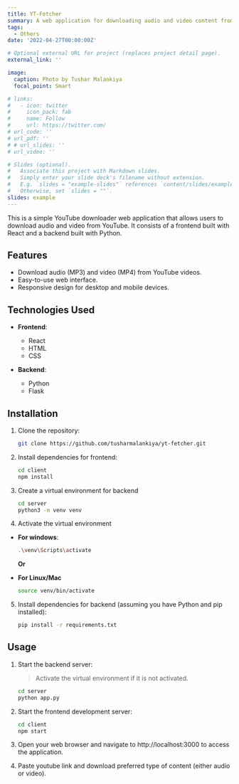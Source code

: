 ```yaml
---
title: YT-Fetcher
summary: A web application for downloading audio and video content from YouTube. Built with React front-end and Python back-end.
tags:
  - Others
date: '2022-04-27T00:00:00Z'

# Optional external URL for project (replaces project detail page).
external_link: ''

image:
  caption: Photo by Tushar Malankiya
  focal_point: Smart

# links:
#   - icon: twitter
#     icon_pack: fab
#     name: Follow
#     url: https://twitter.com/
# url_code: ''
# url_pdf: ''
# # url_slides: ''
# url_video: ''

# Slides (optional).
#   Associate this project with Markdown slides.
#   Simply enter your slide deck's filename without extension.
#   E.g. `slides = "example-slides"` references `content/slides/example-slides.md`.
#   Otherwise, set `slides = ""`.
slides: example
---
```


This is a simple YouTube downloader web application that allows users to download audio and video from YouTube. It consists of a frontend built with React and a backend built with Python.

## Features

- Download audio (MP3) and video (MP4) from YouTube videos.
- Easy-to-use web interface.
- Responsive design for desktop and mobile devices.

## Technologies Used

- **Frontend**:
  - React
  - HTML
  - CSS

- **Backend**:
  - Python
  - Flask

## Installation

1. Clone the repository:

   ```bash
   git clone https://github.com/tusharmalankiya/yt-fetcher.git
   ```

2. Install dependencies for frontend:

   ```bash
   cd client
   npm install
   ```
3. Create a virtual environment for backend

   ```bash
   cd server
   python3 -m venv venv
   ```

4. Activate the virtual environment

- **For windows**:
   ```bash
   .\venv\Scripts\activate
   ```

  **Or**

- **For Linux/Mac**
   ```bash
   source venv/bin/activate
   ```



5. Install dependencies for backend (assuming you have Python and pip installed):

   ```bash
   pip install -r requirements.txt
   ```

## Usage

1. Start the backend server:
   > Activate the virtual environment if it is not activated.

   ```bash
   cd server
   python app.py
   ```

3. Start the frontend development server:
    ```bash
    cd client
    npm start
    ```

4. Open your web browser and navigate to http://localhost:3000 to access the application.

5. Paste youtube link and download preferred type of content (either audio or video). 
